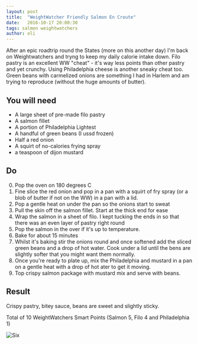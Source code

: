 ```yaml
---
layout: post
title:  "WeightWatcher Friendly Salmon En Croute"
date:   2016-10-17 20:00:30
tags: salmon weightwatchers
author: oli
---
```


After an epic roadtrip round the States (more on this another day) I'm back on Weightwatchers and tryng to keep my daily calorie intake down.  Filo pastry is an excellent WW "cheat" - it's way less points than other pastry and yet crunchy.  Using Philadelphia cheese is another sneaky cheat too.  Green beans with carmelized onions are something I had in Harlem and am trying to reproduce (without the huge amounts of butter).


## You will need

* A large sheet of pre-made filo pastry 
* A salmon fillet
* A portion of Philadelphia Lightest
* A handful of green beans (I ussd frozen)
* Half a red onion
* A squirt of no-calories frying spray
* a teaspoon of dijon mustard

## Do

0. Pop the oven on 180 degrees C
1. Fine slice the red onion and pop in a pan with a squirt of fry spray (or a blob of butter if not on the WW) in a pan with a lid.
2. Pop a gentle heat on under the pan so the onions start to sweat
3. Pull the skin off the salmon fillet.  Start at the thick end for ease
4. Wrap the salmon in a sheet of filo.  I kept tucking the ends in so that there was an even layer of pastry right round
5. Pop the salmon in the over if it's up to temperature.
6. Bake for about 15 minutes
7. Whilst it's baking stir the onions round and once softened add the sliced green beans and a drop of hot water.  Cook under a lid until the bens are slightly softer that you might want them normally.
8. Once you're ready to plate up, mix the Philadelphia and mustard in a pan on a gentle heat with a drop of hot ater to get it moving.
9. Top crispy salmon package with mustard mix and serve with beans.


## Result

Crispy pastry, bitey sauce, beans are sweet and slightly sticky.

Total of 10 WeightWatchers Smart Points (Salmon 5, Filo 4 and Philadelphia 1)

![Six](/images/blog/weightwatchers-friendly-salmon-en-croute.jpg)


